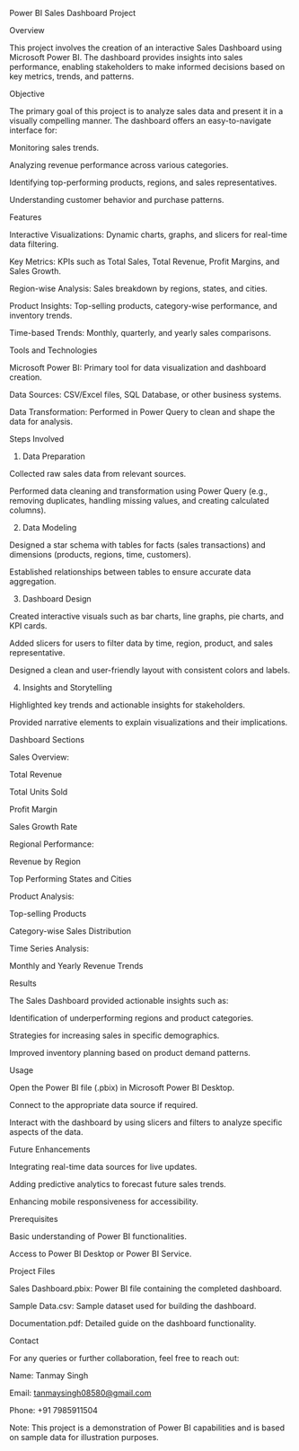 Power BI Sales Dashboard Project

Overview

This project involves the creation of an interactive Sales Dashboard using Microsoft Power BI. The dashboard provides insights into sales performance, enabling stakeholders to make informed decisions based on key metrics, trends, and patterns.

Objective

The primary goal of this project is to analyze sales data and present it in a visually compelling manner. The dashboard offers an easy-to-navigate interface for:

Monitoring sales trends.

Analyzing revenue performance across various categories.

Identifying top-performing products, regions, and sales representatives.

Understanding customer behavior and purchase patterns.

Features

Interactive Visualizations: Dynamic charts, graphs, and slicers for real-time data filtering.

Key Metrics: KPIs such as Total Sales, Total Revenue, Profit Margins, and Sales Growth.

Region-wise Analysis: Sales breakdown by regions, states, and cities.

Product Insights: Top-selling products, category-wise performance, and inventory trends.

Time-based Trends: Monthly, quarterly, and yearly sales comparisons.

Tools and Technologies

Microsoft Power BI: Primary tool for data visualization and dashboard creation.

Data Sources: CSV/Excel files, SQL Database, or other business systems.

Data Transformation: Performed in Power Query to clean and shape the data for analysis.

Steps Involved

1. Data Preparation

Collected raw sales data from relevant sources.

Performed data cleaning and transformation using Power Query (e.g., removing duplicates, handling missing values, and creating calculated columns).

2. Data Modeling

Designed a star schema with tables for facts (sales transactions) and dimensions (products, regions, time, customers).

Established relationships between tables to ensure accurate data aggregation.

3. Dashboard Design

Created interactive visuals such as bar charts, line graphs, pie charts, and KPI cards.

Added slicers for users to filter data by time, region, product, and sales representative.

Designed a clean and user-friendly layout with consistent colors and labels.

4. Insights and Storytelling

Highlighted key trends and actionable insights for stakeholders.

Provided narrative elements to explain visualizations and their implications.

Dashboard Sections

Sales Overview:

Total Revenue

Total Units Sold

Profit Margin

Sales Growth Rate

Regional Performance:

Revenue by Region

Top Performing States and Cities

Product Analysis:

Top-selling Products

Category-wise Sales Distribution

Time Series Analysis:

Monthly and Yearly Revenue Trends

Results

The Sales Dashboard provided actionable insights such as:

Identification of underperforming regions and product categories.

Strategies for increasing sales in specific demographics.

Improved inventory planning based on product demand patterns.

Usage

Open the Power BI file (.pbix) in Microsoft Power BI Desktop.

Connect to the appropriate data source if required.

Interact with the dashboard by using slicers and filters to analyze specific aspects of the data.

Future Enhancements

Integrating real-time data sources for live updates.

Adding predictive analytics to forecast future sales trends.

Enhancing mobile responsiveness for accessibility.

Prerequisites

Basic understanding of Power BI functionalities.

Access to Power BI Desktop or Power BI Service.

Project Files

Sales Dashboard.pbix: Power BI file containing the completed dashboard.

Sample Data.csv: Sample dataset used for building the dashboard.

Documentation.pdf: Detailed guide on the dashboard functionality.

Contact

For any queries or further collaboration, feel free to reach out:

Name: Tanmay Singh

Email: tanmaysingh08580@gmail.com

Phone: +91 7985911504

Note: This project is a demonstration of Power BI capabilities and is based on sample data for illustration purposes.

